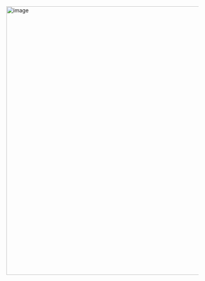 <img width="1460" height="702" alt="image" src="https://github.com/user-attachments/assets/dc1b75dd-a46c-4d7a-ba06-85821a90524f" />
